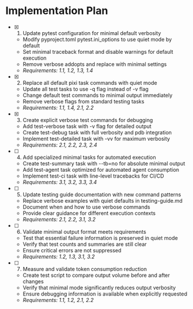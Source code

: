 # Implementation Plan

- [x] 1. Update pytest configuration for minimal default verbosity
  - Modify pyproject.toml pytest.ini_options to use quiet mode by default
  - Set minimal traceback format and disable warnings for default execution
  - Remove verbose addopts and replace with minimal settings
  - _Requirements: 1.1, 1.2, 1.3, 1.4_

- [x] 2. Replace all default pixi task commands with quiet mode
  - Update all test tasks to use -q flag instead of -v flag
  - Change default test commands to minimal output immediately
  - Remove verbose flags from standard testing tasks
  - _Requirements: 1.1, 1.4, 2.1, 2.2_

- [x] 3. Create explicit verbose test commands for debugging
  - Add test-verbose task with -v flag for detailed output
  - Create test-debug task with full verbosity and pdb integration
  - Implement test-detailed task with -vv for maximum verbosity
  - _Requirements: 2.1, 2.2, 2.3, 2.4_

- [ ] 4. Add specialized minimal tasks for automated execution
  - Create test-summary task with --tb=no for absolute minimal output
  - Add test-agent task optimized for automated agent consumption
  - Implement test-ci task with line-level tracebacks for CI/CD
  - _Requirements: 3.1, 3.2, 3.3, 3.4_

- [ ] 5. Update testing guide documentation with new command patterns
  - Replace verbose examples with quiet defaults in testing-guide.md
  - Document when and how to use verbose commands
  - Provide clear guidance for different execution contexts
  - _Requirements: 2.1, 2.2, 3.1, 3.2_

- [ ] 6. Validate minimal output format meets requirements
  - Test that essential failure information is preserved in quiet mode
  - Verify that test counts and summaries are still clear
  - Ensure critical errors are not suppressed
  - _Requirements: 1.2, 1.3, 3.1, 3.2_

- [ ] 7. Measure and validate token consumption reduction
  - Create test script to compare output volume before and after changes
  - Verify that minimal mode significantly reduces output verbosity
  - Ensure debugging information is available when explicitly requested
  - _Requirements: 1.1, 1.2, 2.1, 2.2_